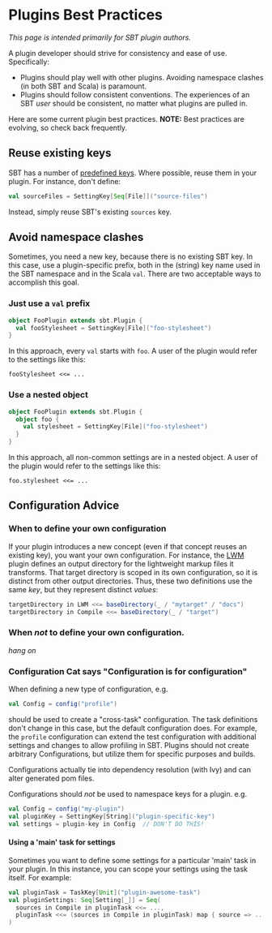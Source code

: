 # Plugins Best Practices

_This page is intended primarily for SBT plugin authors._

A plugin developer should strive for consistency and ease of use. Specifically:

* Plugins should play well with other plugins. Avoiding namespace clashes (in both SBT and Scala) is paramount.
* Plugins should follow consistent conventions. The experiences of an SBT _user_ should be consistent, no matter
  what plugins are pulled in.

Here are some current plugin best practices. **NOTE:** Best practices are evolving, so check back frequently.

## Reuse existing keys

SBT has a number of [predefined keys](http://harrah.github.com/xsbt/latest/api/sbt/Keys%24.html). Where possible, reuse them in your plugin. For instance, don't define:

```scala
val sourceFiles = SettingKey[Seq[File]]("source-files")
```

Instead, simply reuse SBT's existing `sources` key.

## Avoid namespace clashes

Sometimes, you need a new key, because there is no existing SBT key. In this case, use a plugin-specific prefix, both in the (string) key name used in the SBT namespace and in the Scala `val`. There are two acceptable ways to accomplish this goal.

### Just use a `val` prefix

```scala
object FooPlugin extends sbt.Plugin {
  val fooStylesheet = SettingKey[File]("foo-stylesheet")
}
```

In this approach, every `val` starts with `foo`. A user of the plugin would refer to the settings like this:

```
fooStylesheet <<= ...
```

### Use a nested object

```scala
object FooPlugin extends sbt.Plugin {
  object foo {
    val stylesheet = SettingKey[File]("foo-stylesheet")
  }
}
```

In this approach, all non-common settings are in a nested object. A user of the plugin would refer to the settings like this:

```
foo.stylesheet <<= ...
```

## Configuration Advice

### When to define your own configuration

If your plugin introduces a new concept (even if that concept reuses an existing key), you want your own configuration. For instance, the [LWM](http://software.clapper.org/sbt-lwm/) plugin defines an output directory for the lightweight markup files it transforms. That target directory is scoped in its own configuration, so it is distinct from other output directories. Thus, these two definitions use the same _key_, but they represent distinct _values_:

```scala
targetDirectory in LWM <<= baseDirectory(_ / "mytarget" / "docs")
targetDirectory in Compile <<= baseDirectory(_ / "target")
```

### When _not_ to define your own configuration.

_hang on_

### Configuration Cat says "Configuration is for configuration" ##

When defining a new type of configuration, e.g.

```scala
val Config = config("profile")
```

should be used to create a "cross-task" configuration.  The task definitions don't change in this case, but the default configuration does.  For example, the `profile` configuration can extend the test configuration with additional settings and changes to allow profiling in SBT.   Plugins should not create arbitrary Configurations, but utilize them for specific purposes and builds.

Configurations actually tie into dependency resolution (with Ivy) and can alter generated pom files.

Configurations should *not* be used to namespace keys for a plugin.  e.g.

```scala
val Config = config("my-plugin")
val pluginKey = SettingKey[String]("plugin-specific-key")
val settings = plugin-key in Config  // DON'T DO THIS!
```

#### Using a 'main' task for settings ###

Sometimes you want to define some settings for a particular 'main' task in your plugin.  In this instance, you can scope your settings using the task itself.   For example:

```scala
val pluginTask = TaskKey[Unit]("plugin-awesome-task")
val pluginSettings: Seq[Setting[_]] = Seq(
  sources in Compile in pluginTask <<= ...,
  pluginTask <<= (sources in Compile in pluginTask) map { source => ... }
)
```

